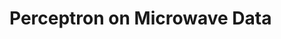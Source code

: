 # Perceptron on Microwave Data

[](https://github.com/zhihanyang2022/microwave-perceptron/blob/master/data_and_predictions.png)
